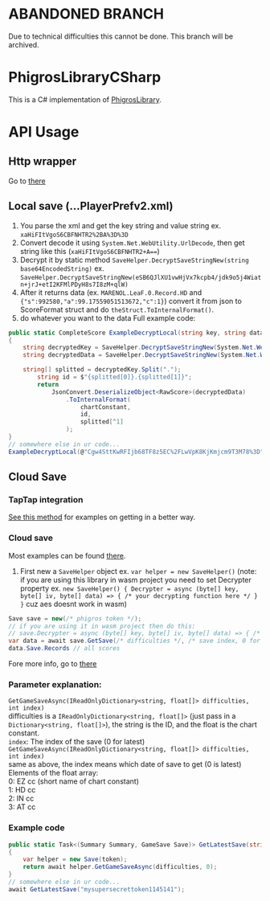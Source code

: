 # ABANDONED BRANCH
Due to technical difficulties this cannot be done. This branch will be archived.


# PhigrosLibraryCSharp
This is a C# implementation of [PhigrosLibrary](https://github.com/7aGiven/PhigrosLibrary).

# API Usage
## Http wrapper
Go to [there](https://github.com/yt6983138/PhigrosLibraryCSharp/blob/master/PhigrosLibraryCSharp.HttpServiceProvider/readme.md)
## Local save (...PlayerPrefv2.xml)
1. You parse the xml and get the key string and value string ex. `xaHiFItVgoS6CBFNHTR2%2BA%3D%3D`
2. Convert decode it using `System.Net.WebUtility.UrlDecode`, then get string like this (`xaHiFItVgoS6CBFNHTR2+A==`)
3. Decrypt it by static method `SaveHelper.DecryptSaveStringNew(string base64EncodedString)` ex. `SaveHelper.DecryptSaveStringNew(eSB6QJlXU1vwHjVx7kcpb4/jdk9o5j4Wiatn+jrJ+etI2KFMlPDyH8s7I8zM+qlW)`
4. After it returns data (ex. `MARENOL.LeaF.0.Record.HD` and `{"s":992580,"a":99.17559051513672,"c":1}`) convert it from json to ScoreFormat struct and do ``theStruct.ToInternalFormat()``.
5. do whatever you want to the data
Full example code:
```cs
public static CompleteScore ExampleDecryptLocal(string key, string data, float chartConstant) 
{
	string decryptedKey = SaveHelper.DecryptSaveStringNew(System.Net.WebUtility.UrlDecode(key));
	string decryptedData = SaveHelper.DecryptSaveStringNew(System.Net.WebUtility.UrlDecode(data));

	string[] splitted = decryptedKey.Split(".");
		string id = $"{splitted[0]}.{splitted[1]}";
		return
			JsonConvert.DeserializeObject<RawScore>(decryptedData)
				.ToInternalFormat(
					chartConstant,
					id,
					splitted[^1]
				);
}
// somewhere else in ur code...
ExampleDecryptLocal(@"Cgw4SttKwRFIjb68TF8z5EC%2FLwVpK8KjKmjcm9T3M78%3D", @"eSB6QJlXU1vwHjVx7kcpb4%2Fjdk9o5j4Wiatn%2BjrJ%2BetI2KFMlPDyH8s7I8zM%2BqlW", 11.4f);

```
## Cloud Save
### TapTap integration
[See this method](/PhigrosLibraryCSharp.Examples/Program.cs#L47) for examples on getting in a better way.
### Cloud save
Most examples can be found [there](/PhigrosLibraryCSharp.Examples/Program.cs). <br/>
1. First new a `SaveHelper` object ex. `var helper = new SaveHelper()` (note: if you are using this library in wasm project you need to set Decrypter property ex. `new SaveHelper() { Decrypter = async (byte[] key, byte[] iv, byte[] data) => { /* your decrypting function here */ } }` cuz aes doesnt work in wasm)
```cs
Save save = new(/* phigros token */);
// if you are using it in wasm project then do this:
// save.Decrypter = async (byte[] key, byte[] iv, byte[] data) => { /* your decrypting function here */ };
var data = await save.GetSave(/* difficulties */, /* save index, 0 for latest */);
data.Save.Records // all scores
```
Fore more info, go to [there](/PhigrosLibraryCSharp.Examples/Program.cs)
### Parameter explanation:
`GetGameSaveAsync(IReadOnlyDictionary<string, float[]> difficulties, int index)` <br/>
difficulties is a `IReadOnlyDictionary<string, float[]>` (just pass in a `Dictionary<string, float[]>`), the string is the ID, and the float is the chart constant. <br/>
`index`: The index of the save (0 for latest) <br/>
`GetGameSaveAsync(IReadOnlyDictionary<string, float[]> difficulties, int index)` <br/>
same as above, the index means which date of save to get (0 is latest) <br/>
Elements of the float array: <br/>
0: EZ cc (short name of chart constant)<br/>
1: HD cc <br/>
2: IN cc <br/>
3: AT cc <br/>
### Example code
```cs
public static Task<(Summary Summary, GameSave Save)> GetLatestSave(string token, Dictionary<string, float[]> difficulties) 
{
	var helper = new Save(token);
	return await helper.GetGameSaveAsync(difficulties, 0);
}
// somewhere else in ur code...
await GetLatestSave("mysupersecrettoken1145141");
```
